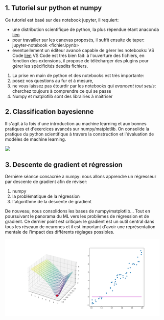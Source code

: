 ## 1. Tutoriel sur python et numpy

Ce tutoriel est basé sur des notebook jupyter, il requiert:
* une distribution scientifique de python, la plus répendue étant anaconda [lien](https://www.anaconda.com)
* pour travailler sur les canevas proposés, il suffit ensuite de taper:
  jupyter-notebook <fichier.ipynb> 
* éventuellement un éditeur avancé capable de gérer les notebooks: VS Code [lien](https://code.visualstudio.com)
VS Code est très bien fait: à l'ouverture des fichiers, en fonction des extensions, il propose de télécharger des plugins pour gérer les spécificités desdits fichiers.


1. La prise en main de python et des notebooks est très importante: 
11. posez vos questions au fur et à mesure, 
11. ne vous laissez pas étourdir par les notebooks qui *avancent tout seuls*: cherchez toujours à comprendre ce qui se passe
1. Numpy et matplotlib sont des librairies à maitriser

## 2. Classification bayesienne

Il s'agit à la fois d'une introduction au machine learning et aux bonnes pratiques et d'exercices avancés sur numpy/matplotlib. On consolide la pratique du python scientifique à travers la construction et l'évaluation de modèles de machine learning.

<img src="/2_classif_bayes/ressources/usps.png" width=200px>


## 3. Descente de gradient et régression

Dernière séance consacrée à numpy: nous allons apprendre un régresseur par descente de gradient afin de réviser:
1. numpy
2. la problématique de la régression
3. l'algorithme de la descente de gradient

De nouveau, nous consolidons les bases de numpy/matplotlib... Tout en poursuivant le panorama du ML vers les problèmes de régression et de gradient. Ce dernier point est critique: le gradient est un outil central dans tous les réseaux de neurones et il est important d'avoir une représentation mentale de l'impact des différents réglages possibles.

<img src="/3_gradient/fig/animation.gif" width=800px>
